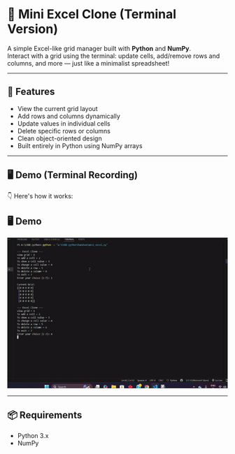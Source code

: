 # 🧮 Mini Excel Clone (Terminal Version)

A simple Excel-like grid manager built with **Python** and **NumPy**.  
Interact with a grid using the terminal: update cells, add/remove rows and columns, and more — just like a minimalist spreadsheet!

---

## 🚀 Features

- View the current grid layout
- Add rows and columns dynamically
- Update values in individual cells
- Delete specific rows or columns
- Clean object-oriented design
- Built entirely in Python using NumPy arrays

---

## 🖥 Demo (Terminal Recording)

👇 Here's how it works:

## 🖥️ Demo

![Mini Excel Demo](./ScreenRecording2025-07-31230327-ezgif.com-video-to-gif-converter.gif)



---

## 📦 Requirements

- Python 3.x
- NumPy

